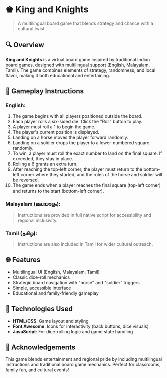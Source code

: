 # ♚ King and Knights

> A multilingual board game that blends strategy and chance with a cultural twist.

## 🔍 Overview

**King and Knights** is a virtual board game inspired by traditional Indian board games, designed with multilingual support (English, Malayalam, Tamil). The game combines elements of strategy, randomness, and local flavor, making it both educational and entertaining.

## 🎯 Gameplay Instructions

### English:
1. The game begins with all players positioned outside the board.
2. Each player rolls a six-sided die. Click the "Roll" button to play.
3. A player must roll a 1 to begin the game.
4. The player's current position is displayed.
5. Landing on a horse moves the player forward randomly.
6. Landing on a soldier drops the player to a lower-numbered square randomly.
7. To win, a player must roll the exact number to land on the final square. If exceeded, they stay in place.
8. Rolling a 6 grants an extra turn.
9. After reaching the top-left corner, the player must return to the bottom-left corner where they started, and the roles of the horse and soldier will be reversed.
10. The game ends when a player reaches the final square (top-left corner) and returns to the start (bottom-left corner).

### Malayalam (മലയാളം):
> Instructions are provided in full native script for accessibility and regional inclusivity.

### Tamil (தமிழ்):
> Instructions are also included in Tamil for wider cultural outreach.

## 🌐 Features

- Multilingual UI (English, Malayalam, Tamil)
- Classic dice-roll mechanics
- Strategic board navigation with "horse" and "soldier" triggers
- Simple, accessible interface
- Educational and family-friendly gameplay

## 🚀 Technologies Used

- **HTML/CSS**: Game layout and styling
- **Font Awesome**: Icons for interactivity (back buttons, dice visuals)
- **JavaScript**: For dice-rolling logic and game state handling

## 🙏 Acknowledgements

This game blends entertainment and regional pride by including multilingual instructions and traditional board game mechanics. Perfect for classrooms, family fun, and cultural events!
